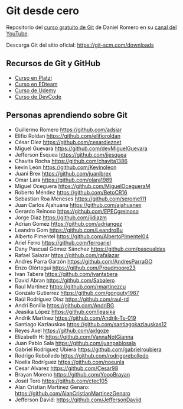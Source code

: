 # Git desde cero

Repositorio del [curso gratuito de Git](https://www.youtube.com/playlist?list=PLmUnyBCRHkvUPkrsseI1SmMtYgfc-f8Kn) de Daniel Romero en su [canal del YouTube](https://www.youtube.com/user/danielromeroauk?sub_confirmation=1).

Descarga Git del sitio oficial: https://git-scm.com/downloads


## Recursos de Git y GitHub

- [Curso en Platzi](https://platzi.com/cursos/git-github/)
- [Curso en EDteam](https://ed.team/cursos/git)
- [Curso de Udemy](https://www.udemy.com/git-y-github-completo-desde-cero/)
- [Curso de DevCode](https://devcode.la/cursos/git/)


## Personas aprendiendo sobre Git

- Guillermo Romero https://github.com/adsiar
- Elifio Roldan https://github.com/elifioroldan
- César Díez https://github.com/cesardieznet
- Miguel Guevara https://github.com/devMiguelGuevara
- Jefferson Esquea https://github.com/jjesquea
- Chavita Rocha https://github.com/chavita1386
- kevin León https://github.com/Kevinoleon
- Juani Brex https://github.com/juanibrex
- Omar Lara https://github.com/olara1989
- Miguel Oceguera https://github.com/MiguelOcegueraM
- Roberto Méndez https://github.com/BetoCR16
- Sebastian Roa Meneses https://github.com/serome111
- Juan Carlos Ajahuana https://github.com/ajahuanex
- Gerardo Reinoso https://github.com/EPECgreinoso
- Jorge Diaz https://github.com/jidiazm
- Adrian Gomez https://github.com/adriangez
- Leandro Gom https://github.com/LeandroBu
- Alberto Pimentel https://github.com/AlbertoPimentel04
- Ariel Ferro https://github.com/ferroariel
- Dany Pascual Gómez Sánchez https://github.com/pascualdas
- Rafael Salazar https://github.com/rafalazar
- Andres Parra Garzón https://github.com/AndresParraGO
- Enzo Olórtegui https://github.com/Proudmoore23
- Ivan Tabera https://github.com/ivantabera
- David Abran https://github.com/Sabalero
- Raul Martinez https://github.com/rmartinezcu
- Gonzalo Gutierrez https://github.com/gonguty1987
- Raúl Rodríguez Díaz https://github.com/raul-rd
- Andri Bonilla https://github.com/AndriBG
- Jeasika López https://github.com/jeasika
- Andrik Martínez https://github.com/Andrik-Ts-019
- Santiago Kazlauskas https://github.com/santiagokazlauskas12
- Reyes Axel https://github.com/axlgoze
- Elizabeth H: https://github.com/VannaNotGianna
- Juan Pablo Sala https://github.com/juanpablosala
- Gabriel Rodriguez Ubiera https://github.com/gabrielroubiera
- Rodrigo Rebolledo https://github.com/rodrigorebolledo
- Noelia Rodríguez https://github.com/noeunla
- Cesar Alvarez https://github.com/Cesar98
- Brayan Moreno https://github.com/YoooBrayan
- Josel Toro https://github.com/ctec105
- Alan Cristian Martinez Genaro:  https://github.com/AlanCristianMartinezGenaro
- Jefferson David: https://github.com/JeffersonDaviid